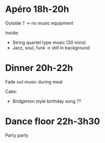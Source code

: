 
# Apéro 18h-20h

Outside ? -> no music equipment

Inside:
- String quartet type music (30 mins)
- Jazz, soul, funk -> still in background

# Dinner  20h-22h
Fade out music during meal

Cake:
- Bridgerton style birthday song ??

# Dance floor 22h-3h30

Party party